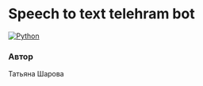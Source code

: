# **Speech to text telehram bot**

[![Python](https://img.shields.io/badge/-Python-464646?style=flat-square&logo=Python)](https://www.python.org/)

### Автор
Татьяна Шарова
